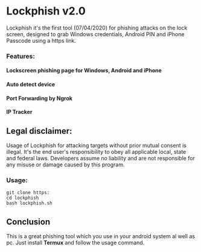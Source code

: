 # Lockphish v2.0

Lockphish it's the first tool (07/04/2020) for phishing attacks on the lock screen, designed to grab Windows credentials, Android PIN and iPhone Passcode using a https link.



### Features:

#### Lockscreen phishing page for Windows, Android and iPhone
#### Auto detect device
#### Port Forwarding by Ngrok
#### IP Tracker

## Legal disclaimer:

Usage of Lockphish for attacking targets without prior mutual consent is illegal. It's the end user's responsibility to obey all applicable local, state and federal laws. Developers assume no liability and are not responsible for any misuse or damage caused by this program. 

### Usage:
```
git clone https:
cd lockphish
bash lockphish.sh
```
## Conclusion
This is a great phishing tool which you use in your android system al well as pc.
Just install **Termux** and follow the usage command.

